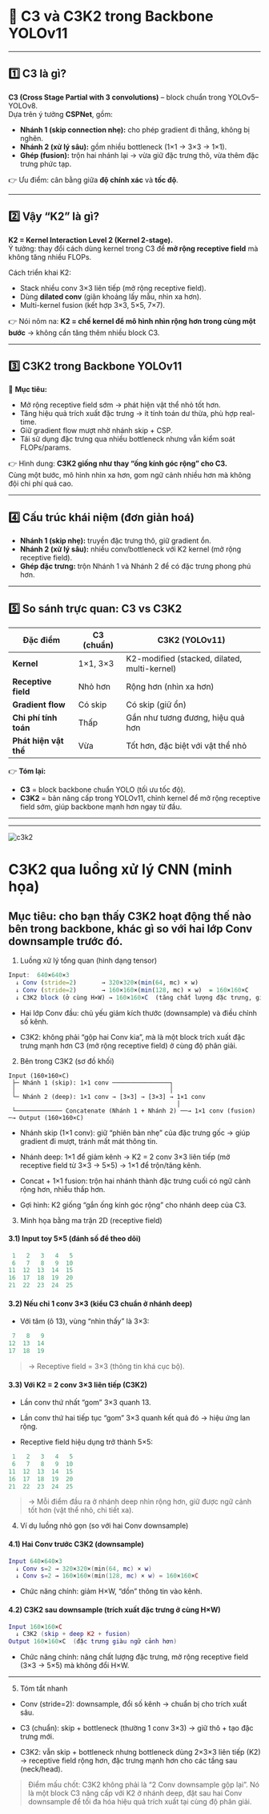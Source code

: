 # 📌 C3 và C3K2 trong Backbone YOLOv11

---

## 1️⃣ C3 là gì?  
**C3 (Cross Stage Partial with 3 convolutions)** – block chuẩn trong YOLOv5–YOLOv8.  
Dựa trên ý tưởng **CSPNet**, gồm:  

- **Nhánh 1 (skip connection nhẹ):** cho phép gradient đi thẳng, không bị nghẽn.  
- **Nhánh 2 (xử lý sâu):** gồm nhiều bottleneck (1×1 → 3×3 → 1×1).  
- **Ghép (fusion):** trộn hai nhánh lại → vừa giữ đặc trưng thô, vừa thêm đặc trưng phức tạp.  

👉 Ưu điểm: cân bằng giữa **độ chính xác** và **tốc độ**.

---

## 2️⃣ Vậy “K2” là gì?  
**K2 = Kernel Interaction Level 2 (Kernel 2-stage).**  
Ý tưởng: thay đổi cách dùng kernel trong C3 để **mở rộng receptive field** mà không tăng nhiều FLOPs.  

Cách triển khai K2:  
- Stack nhiều conv 3×3 liên tiếp (mở rộng receptive field).  
- Dùng **dilated conv** (giãn khoảng lấy mẫu, nhìn xa hơn).  
- Multi-kernel fusion (kết hợp 3×3, 5×5, 7×7).  

👉 Nói nôm na: **K2 = chế kernel để mô hình nhìn rộng hơn trong cùng một bước** → không cần tăng thêm nhiều block C3.

---

## 3️⃣ C3K2 trong Backbone YOLOv11  

🎯 **Mục tiêu:**  
- Mở rộng receptive field sớm → phát hiện vật thể nhỏ tốt hơn.  
- Tăng hiệu quả trích xuất đặc trưng → ít tính toán dư thừa, phù hợp real-time.  
- Giữ gradient flow mượt nhờ nhánh skip + CSP.  
- Tái sử dụng đặc trưng qua nhiều bottleneck nhưng vẫn kiểm soát FLOPs/params.  

👉 Hình dung: **C3K2 giống như thay “ống kính góc rộng” cho C3.**  
Cùng một bước, mô hình nhìn xa hơn, gom ngữ cảnh nhiều hơn mà không đội chi phí quá cao.

---

## 4️⃣ Cấu trúc khái niệm (đơn giản hoá)  

- **Nhánh 1 (skip nhẹ):** truyền đặc trưng thô, giữ gradient ổn.  
- **Nhánh 2 (xử lý sâu):** nhiều conv/bottleneck với K2 kernel (mở rộng receptive field).  
- **Ghép đặc trưng:** trộn Nhánh 1 và Nhánh 2 để có đặc trưng phong phú hơn.  

---

## 5️⃣ So sánh trực quan: C3 vs C3K2  

| Đặc điểm              | C3 (chuẩn)       | C3K2 (YOLOv11)                 |
|------------------------|------------------|--------------------------------|
| **Kernel**            | 1×1, 3×3         | K2-modified (stacked, dilated, multi-kernel) |
| **Receptive field**   | Nhỏ hơn          | Rộng hơn (nhìn xa hơn)         |
| **Gradient flow**     | Có skip          | Có skip (giữ ổn)               |
| **Chi phí tính toán** | Thấp             | Gần như tương đương, hiệu quả hơn |
| **Phát hiện vật thể** | Vừa              | Tốt hơn, đặc biệt với vật thể nhỏ |

👉 **Tóm lại:**  
- **C3** = block backbone chuẩn YOLO (tối ưu tốc độ).  
- **C3K2** = bản nâng cấp trong YOLOv11, chỉnh kernel để mở rộng receptive field sớm, giúp backbone mạnh hơn ngay từ đầu.

---
---

![c3k2](../../../imgs/conv_c3k2.jpg)

# C3K2 qua luồng xử lý CNN (minh họa)

## Mục tiêu: cho bạn thấy C3K2 hoạt động thế nào bên trong backbone, khác gì so với hai lớp Conv downsample trước đó.

1) Luồng xử lý tổng quan (hình dạng tensor)

```r
Input:  640×640×3
  ↓ Conv (stride=2)       → 320×320×(min(64, mc) × w)
  ↓ Conv (stride=2)       → 160×160×(min(128, mc) × w)  = 160×160×C
  ↓ C3K2 block (ở cùng H×W) → 160×160×C  (tăng chất lượng đặc trưng, giữ kích thước)

```

- Hai lớp Conv đầu: chủ yếu giảm kích thước (downsample) và điều chỉnh số kênh.

- C3K2: không phải “gộp hai Conv kia”, mà là một block trích xuất đặc trưng mạnh hơn C3 (mở rộng receptive field) ở cùng độ phân giải.

2) Bên trong C3K2 (sơ đồ khối)

```less
Input (160×160×C)
 ├─ Nhánh 1 (skip): 1×1 conv ────────────────┐
 │                                           │
 └─ Nhánh 2 (deep): 1×1 conv → [3×3] → [3×3] → 1×1 conv
                                               │
 └───────────── Concatenate (Nhánh 1 + Nhánh 2) ──→ 1×1 conv (fusion) ─→ Output (160×160×C)

```

- Nhánh skip (1×1 conv): giữ “phiên bản nhẹ” của đặc trưng gốc → giúp gradient đi mượt, tránh mất mát thông tin.

- Nhánh deep: 1×1 để giảm kênh → K2 = 2 conv 3×3 liên tiếp (mở receptive field từ 3×3 → 5×5) → 1×1 để trộn/tăng kênh.

- Concat + 1×1 fusion: trộn hai nhánh thành đặc trưng cuối có ngữ cảnh rộng hơn, nhiễu thấp hơn.

- Gợi hình: K2 giống “gắn ống kính góc rộng” cho nhánh deep của C3.

3) Minh họa bằng ma trận 2D (receptive field)

#### 3.1) Input toy 5×5 (đánh số để theo dõi)

```lua
 1   2   3   4   5
 6   7   8   9  10
11  12  13  14  15
16  17  18  19  20
21  22  23  24  25
```

#### 3.2) Nếu chỉ 1 conv 3×3 (kiểu C3 chuẩn ở nhánh deep)

- Với tâm (ô 13), vùng “nhìn thấy” là 3×3:

```lua
 7   8   9
12  13  14
17  18  19
```

> → Receptive field = 3×3 (thông tin khá cục bộ).

#### 3.3) Với K2 = 2 conv 3×3 liên tiếp (C3K2)

- Lần conv thứ nhất “gom” 3×3 quanh 13.

- Lần conv thứ hai tiếp tục “gom” 3×3 quanh kết quả đó → hiệu ứng lan rộng.

- Receptive field hiệu dụng trở thành 5×5:

```lua
 1   2   3   4   5
 6   7   8   9  10
11  12  13  14  15
16  17  18  19  20
21  22  23  24  25

```
> → Mỗi điểm đầu ra ở nhánh deep nhìn rộng hơn, giữ được ngữ cảnh tốt hơn (vật thể nhỏ, chi tiết xa).

4) Ví dụ luồng nhỏ gọn (so với hai Conv downsample)

#### 4.1) Hai Conv trước C3K2 (downsample)

```lua
Input 640×640×3
  ↓ Conv s=2 → 320×320×(min(64, mc) × w)
  ↓ Conv s=2 → 160×160×(min(128, mc) × w) = 160×160×C

```

- Chức năng chính: giảm H×W, “dồn” thông tin vào kênh.

#### 4.2) C3K2 sau downsample (trích xuất đặc trưng ở cùng H×W)

```lua
Input 160×160×C
  ↓ C3K2 (skip + deep K2 + fusion)
Output 160×160×C  (đặc trưng giàu ngữ cảnh hơn)

```

- Chức năng chính: nâng chất lượng đặc trưng, mở rộng receptive field (3×3 → 5×5) mà không đổi H×W.

---

5) Tóm tắt nhanh

- Conv (stride=2): downsample, đổi số kênh → chuẩn bị cho trích xuất sâu.

- C3 (chuẩn): skip + bottleneck (thường 1 conv 3×3) → giữ thô + tạo đặc trưng mới.

- C3K2: vẫn skip + bottleneck nhưng bottleneck dùng 2×3×3 liên tiếp (K2) → receptive field rộng hơn, đặc trưng mạnh hơn cho các tầng sau (neck/head).

> Điểm mấu chốt: C3K2 không phải là “2 Conv downsample gộp lại”. Nó là một block C3 nâng cấp với K2 ở nhánh deep, đặt sau hai Conv downsample để tối đa hóa hiệu quả trích xuất tại cùng độ phân giải.